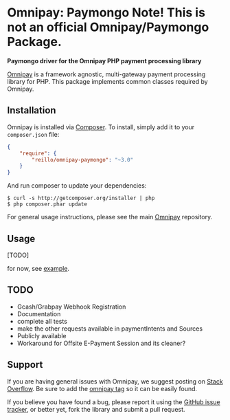 # Omnipay: Paymongo **Note! This is not an official Omnipay/Paymongo Package.**

**Paymongo driver for the Omnipay PHP payment processing library**

[Omnipay](https://github.com/thephpleague/omnipay) is a framework agnostic, multi-gateway payment
processing library for PHP. This package implements common classes required by Omnipay.

## Installation

Omnipay is installed via [Composer](http://getcomposer.org/). To install, simply add it
to your `composer.json` file:

```json
{
    "require": {
        "reillo/omnipay-paymongo": "~3.0"
    }
}
```

And run composer to update your dependencies:

    $ curl -s http://getcomposer.org/installer | php
    $ php composer.phar update

For general usage instructions, please see the main [Omnipay](https://github.com/thephpleague/omnipay)
repository.

## Usage

[TODO]

for now, see [example](./example).

## TODO

- Gcash/Grabpay Webhook Registration
- Documentation
- complete all tests
- make the other requests available in paymentIntents and Sources
- Publicly available
- Workaround for Offsite E-Payment Session and its cleaner?

## Support

If you are having general issues with Omnipay, we suggest posting on
[Stack Overflow](http://stackoverflow.com/). Be sure to add the
[omnipay tag](http://stackoverflow.com/questions/tagged/omnipay) so it can be easily found.

If you believe you have found a bug, please report it using the [GitHub issue tracker](https://github.com/reillo/omnipay-paymongo/issues),
or better yet, fork the library and submit a pull request.
